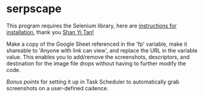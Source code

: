 # serpscape

This program requires the Selenium library, here are [instructions for installation](https://shanyitan.medium.com/how-to-install-selenium-and-run-it-successfully-via-jupyter-lab-c3f50d22a0d4), thank you [Shan Yi Tan!](https://github.com/shanyi1023)

Make a copy of the Google Sheet referenced in the 'fp' variable, make it shareable to 'Anyone with link can view', and replace the URL in the variable value. This enables you to add/remove the screenshots, descriptors, and destination for the image file drops without having to further modify the code.

*Bonus points* for setting it up in Task Scheduler to automatically grab screenshots on a user-defined cadence.
 
